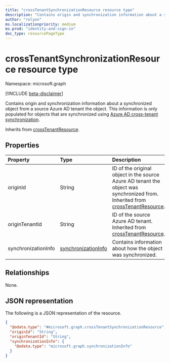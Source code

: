 ```yaml
---
title: "crossTenantSynchronizationResource resource type"
description: "Contains origin and synchronization information about a synchronized object from a source Azure AD tenant the object."
author: "rolyon"
ms.localizationpriority: medium
ms.prod: "identity-and-sign-in"
doc_type: resourcePageType
---
```


# crossTenantSynchronizationResource resource type

Namespace: microsoft.graph

[!INCLUDE [beta-disclaimer](../../includes/beta-disclaimer.md)]

Contains origin and synchronization information about a synchronized object from a source Azure AD tenant the object. This information is only populated for objects that are synchronized using [Azure AD cross-tenant synchronization](/azure/active-directory/multi-tenant-organizations/cross-tenant-synchronization-overview).

Inherits from [crossTenantResource](../resources/crosstenantresource.md).

## Properties
|Property|Type|Description|
|:---|:---|:---|
|originId|String|ID of the original object in the source Azure AD tenant the object was synchronized from. Inherited from [crossTenantResource](../resources/crosstenantresource.md).|
|originTenantId|String|ID of the source Azure AD tenant. Inherited from [crossTenantResource](../resources/crosstenantresource.md).|
|synchronizationInfo|[synchronizationInfo](../resources/synchronizationinfo.md)|Contains information about how the object was synchronized.|

## Relationships
None.

## JSON representation
The following is a JSON representation of the resource.
<!-- {
  "blockType": "resource",
  "@odata.type": "microsoft.graph.crossTenantSynchronizationResource"
}
-->
``` json
{
  "@odata.type": "#microsoft.graph.crossTenantSynchronizationResource",
  "originId": "String",
  "originTenantId": "String",
  "synchronizationInfo": {
    "@odata.type": "microsoft.graph.synchronizationInfo"
  }
}
```

